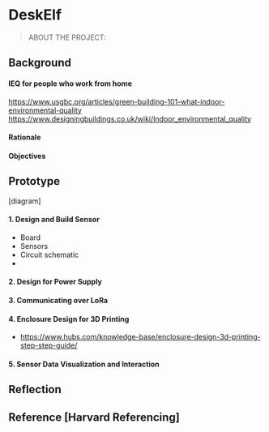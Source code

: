 # DeskElf

<!-- > X, X & X    -->

> ABOUT THE PROJECT: 



## Background

#### IEQ for people who work from home

  https://www.usgbc.org/articles/green-building-101-what-indoor-environmental-quality
  https://www.designingbuildings.co.uk/wiki/Indoor_environmental_quality

#### Rationale

#### Objectives





## Prototype

[diagram]


#### 1. Design and Build Sensor

* Board
* Sensors
* Circuit schematic
*

#### 2. Design for Power Supply

#### 3. Communicating over LoRa

#### 4. Enclosure Design for 3D Printing
* https://www.hubs.com/knowledge-base/enclosure-design-3d-printing-step-step-guide/

#### 5. Sensor Data Visualization and Interaction





## Reflection


## Reference [Harvard Referencing]


